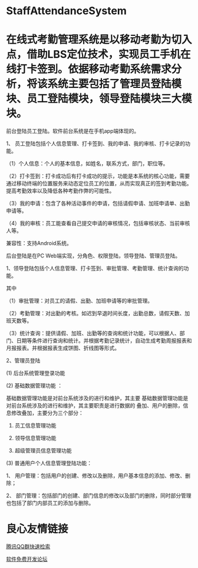 # StaffAttendanceSystem

# 在线式考勤管理系统是以移动考勤为切入点，借助LBS定位技术，实现员工手机在线打卡签到。依据移动考勤系统需求分析，将该系统主要包括了管理员登陆模块、员工登陆模块，领导登陆模块三大模块。

前台登陆员工登陆。软件前台系统是在手机app端体现的。

1、	员工登陆包括个人信息管理、打卡签到、我的申请、我的审核、打卡记录的功能。

（1）个人信息：个人的基本信息，如姓名，联系方式，部门，职位等。

（2）打卡签到：打卡成功后有打卡成功的提示，功能是本系统的核心功能，需要通过移动终端的位置服务来动态定位员工的位置，从而实现真正的签到考勤功能。提高考勤效率以及降低各种考勤作弊的可能性。

（3）我的申请：包含了各种活动事件的申请，包括请假申请、加班申请单、出勤申请等。

（4）我的审核：员工能查看自己提交申请的审核情况，包括审核状态、当前审核人等。

兼容性：支持Android系统。

后台登陆是在PC Web端实现，分角色、权限登陆，领导登陆、管理员登陆。 

1、领导登陆包括个人信息管理、打卡签到、审批管理、考勤管理、统计查询的功能。

其中

（1）审批管理：对员工的请假、出勤、加班申请等的审批管理。

（2）考勤管理：对出勤的考核。如迟到早退时间长度，出勤总数，请假天数、加班天数等。

（3）统计查询：提供请假、加班、出勤等的查询和统计功能，可以根据人、部门、日期等条件进行查询和统计。并根据考勤记录统计，自动生成考勤周报报表和月报报表。并根据报表生成饼图、折线图等形式。

2、管理员登陆

(1) 后台系统管理登录功能 

(2) 基础数据管理功能 ：

基础数据管理功能是对前台系统涉及的进行和维护，其主要 基础数据管理功能是对前台系统涉及的进行和维护，其主要职责是进行数据的 叠加、用户的删除，信息修改叠加，主要分为三个部分：

1) 员工信息管理功能

2) 领导信息管理功能

3) 超级管理员信息管理功能

(3) 普通用户个人信息管理登陆功能：

1、	用户管理：包括用户的创建、修改以及删除，用户基本信息的添加、修改、删除； 

2、	部门管理：包括部门的创建、部门信息的修改以及部门的删除，同时部分管理也包括了部门内部员工的添加与删除。



 # 良心友情链接

[腾讯QQ群快速检索](http://u.720life.cn/s/8cf73f7c)

[软件免费开发论坛](http://u.720life.cn/s/bbb01dc0)